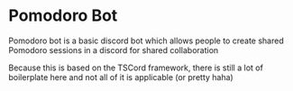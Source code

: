 # Pomodoro Bot

Pomodoro bot is a basic discord bot which allows people to create shared Pomodoro sessions in a discord for shared collaboration

Because this is based on the TSCord framework, there is still a lot of boilerplate here and not all of it is applicable (or pretty haha)